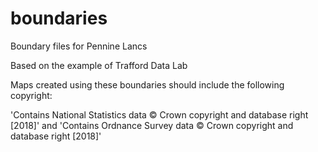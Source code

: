 # boundaries
Boundary files for Pennine Lancs

Based on the example of Trafford Data Lab

Maps created using these boundaries should include the following copyright:

'Contains National Statistics data © Crown copyright and database right [2018]' and
'Contains Ordnance Survey data © Crown copyright and database right [2018]'
